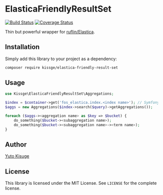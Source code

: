 ElasticaFriendlyResultSet
=========================

[![Build Status](https://travis-ci.org/kissge/ElasticaFriendlyResultSet.svg?branch=master)](https://travis-ci.org/kissge/ElasticaFriendlyResultSet)
[![Coverage Status](https://coveralls.io/repos/github/kissge/ElasticaFriendlyResultSet/badge.svg?branch=master)](https://coveralls.io/github/kissge/ElasticaFriendlyResultSet?branch=master)

Thin but powerful wrapper for [ruflin/Elastica](https://github.com/ruflin/Elastica).

Installation
------------

Simply add this library to your project as a dependency:

```bash
composer require kissge/elastica-friendly-result-set
```

Usage
-----

```php
use Kissge\ElasticaFriendlyResultSet\Aggregations;

$index = $container->get('fos_elastica.index.<index name>'); // Symfony assumed, but that's not necessary
$aggs = new Aggregations($index->search($query)->getAggregations());

foreach ($aggs-><aggregation name> as $key => $bucket) {
    do_something($bucket-><subaggregation name>);
    do_something($bucket-><subaggregation name>-><term name>);
}
```

Author
------

[Yuto Kisuge](https://github.com/kissge)

License
-------

This library is licensed under the MIT License. See `LICENSE` for the complete license.
